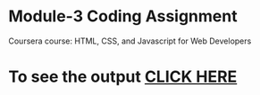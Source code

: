 
# Module-3 Coding Assignment

Coursera course: HTML, CSS, and Javascript for Web Developers

# To see the output [CLICK HERE](https://github.com/salonig90/Coursera_course/blob/main/Assignments/module-3/index.html)